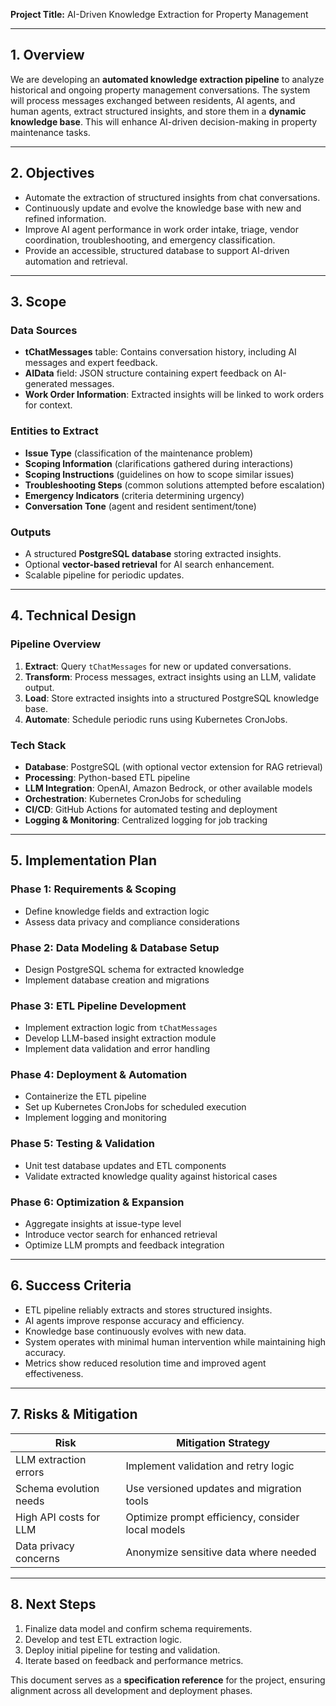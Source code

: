 **Project Title:** AI-Driven Knowledge Extraction for Property Management

---

## **1. Overview**
We are developing an **automated knowledge extraction pipeline** to analyze historical and ongoing property management conversations. The system will process messages exchanged between residents, AI agents, and human agents, extract structured insights, and store them in a **dynamic knowledge base**. This will enhance AI-driven decision-making in property maintenance tasks.

---

## **2. Objectives**
- Automate the extraction of structured insights from chat conversations.
- Continuously update and evolve the knowledge base with new and refined information.
- Improve AI agent performance in work order intake, triage, vendor coordination, troubleshooting, and emergency classification.
- Provide an accessible, structured database to support AI-driven automation and retrieval.

---

## **3. Scope**
### **Data Sources**
- **tChatMessages** table: Contains conversation history, including AI messages and expert feedback.
- **AIData** field: JSON structure containing expert feedback on AI-generated messages.
- **Work Order Information**: Extracted insights will be linked to work orders for context.

### **Entities to Extract**
- **Issue Type** (classification of the maintenance problem)
- **Scoping Information** (clarifications gathered during interactions)
- **Scoping Instructions** (guidelines on how to scope similar issues)
- **Troubleshooting Steps** (common solutions attempted before escalation)
- **Emergency Indicators** (criteria determining urgency)
- **Conversation Tone** (agent and resident sentiment/tone)

### **Outputs**
- A structured **PostgreSQL database** storing extracted insights.
- Optional **vector-based retrieval** for AI search enhancement.
- Scalable pipeline for periodic updates.

---

## **4. Technical Design**
### **Pipeline Overview**
1. **Extract**: Query `tChatMessages` for new or updated conversations.
2. **Transform**: Process messages, extract insights using an LLM, validate output.
3. **Load**: Store extracted insights into a structured PostgreSQL knowledge base.
4. **Automate**: Schedule periodic runs using Kubernetes CronJobs.

### **Tech Stack**
- **Database**: PostgreSQL (with optional vector extension for RAG retrieval)
- **Processing**: Python-based ETL pipeline
- **LLM Integration**: OpenAI, Amazon Bedrock, or other available models
- **Orchestration**: Kubernetes CronJobs for scheduling
- **CI/CD**: GitHub Actions for automated testing and deployment
- **Logging & Monitoring**: Centralized logging for job tracking

---

## **5. Implementation Plan**
### **Phase 1: Requirements & Scoping**
- Define knowledge fields and extraction logic
- Assess data privacy and compliance considerations

### **Phase 2: Data Modeling & Database Setup**
- Design PostgreSQL schema for extracted knowledge
- Implement database creation and migrations

### **Phase 3: ETL Pipeline Development**
- Implement extraction logic from `tChatMessages`
- Develop LLM-based insight extraction module
- Implement data validation and error handling

### **Phase 4: Deployment & Automation**
- Containerize the ETL pipeline
- Set up Kubernetes CronJobs for scheduled execution
- Implement logging and monitoring

### **Phase 5: Testing & Validation**
- Unit test database updates and ETL components
- Validate extracted knowledge quality against historical cases

### **Phase 6: Optimization & Expansion**
- Aggregate insights at issue-type level
- Introduce vector search for enhanced retrieval
- Optimize LLM prompts and feedback integration

---

## **6. Success Criteria**
- ETL pipeline reliably extracts and stores structured insights.
- AI agents improve response accuracy and efficiency.
- Knowledge base continuously evolves with new data.
- System operates with minimal human intervention while maintaining high accuracy.
- Metrics show reduced resolution time and improved agent effectiveness.

---

## **7. Risks & Mitigation**
| **Risk** | **Mitigation Strategy** |
|----------------|----------------------------|
| LLM extraction errors | Implement validation and retry logic |
| Schema evolution needs | Use versioned updates and migration tools |
| High API costs for LLM | Optimize prompt efficiency, consider local models |
| Data privacy concerns | Anonymize sensitive data where needed |

---

## **8. Next Steps**
1. Finalize data model and confirm schema requirements.
2. Develop and test ETL extraction logic.
3. Deploy initial pipeline for testing and validation.
4. Iterate based on feedback and performance metrics.

This document serves as a **specification reference** for the project, ensuring alignment across all development and deployment phases.

